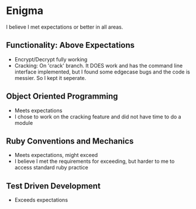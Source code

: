 # Enigma

I believe I met expectations or better in all areas.

## Functionality: Above Expectations 
- Encrypt/Decrypt fully working
- Cracking: On 'crack' branch. It DOES work and has the command line interface implemented, but I found some edgecase bugs and the code is messier. So I kept it seperate.

## Object Oriented Programming
- Meets expectations 
- I chose to work on the cracking feature and did not have time to do a module 

## Ruby Conventions and Mechanics
- Meets expectations, might exceed
- I believe I met the requirements for exceeding, but harder to me to access standard ruby practice 

## Test Driven Development
- Exceeds expectations
